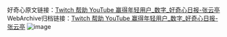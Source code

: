 好奇心原文链接：[Twitch 帮助 YouTube 赢得年轻用户_数字_好奇心日报-张云亭](https://www.qdaily.com/articles/594.html)
WebArchive归档链接：[Twitch 帮助 YouTube 赢得年轻用户_数字_好奇心日报-张云亭](http://web.archive.org/web/20190623145314/https://www.qdaily.com/articles/594.html)
![image](http://ww3.sinaimg.cn/large/007d5XDply1g3v435jibuj30u01tedo4)